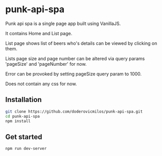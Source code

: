 # punk-api-spa

Punk api spa is a single page app built using VanillaJS.

It contains Home and List page.

List page shows list of beers who's details can be viewed by clicking on them.

Lists page size and page number can be altered via query params 'pageSize' and 'pageNumber' for now.

Error can be provoked by setting pageSize query param to 1000. 

Does not contain any css for now.

## Installation

```bash
git clone https://github.com/doderovicmilos/punk-api-spa.git
cd punk-api-spa
npm install
```

## Get started

```bash
npm run dev-server
```